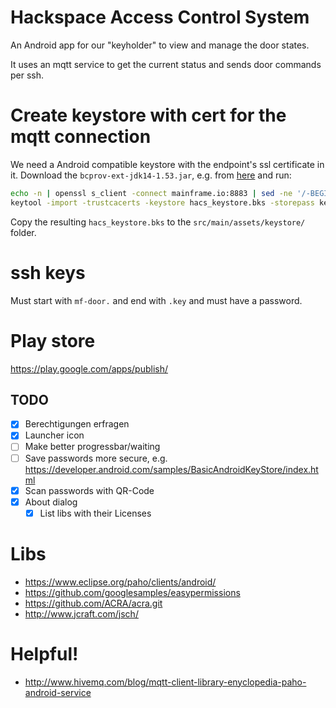 # Hackspace Access Control System

An Android app for our "keyholder" to view and manage the door states.

It uses an mqtt service to get the current status and sends door commands per ssh.

# Create keystore with cert for the mqtt connection

We need a Android compatible keystore with the endpoint's ssl certificate in it. Download the `bcprov-ext-jdk14-1.53.jar`, e.g. from [here](http://repo2.maven.org/maven2/org/bouncycastle/bcprov-ext-jdk14/1.53/) and run:

```sh
echo -n | openssl s_client -connect mainframe.io:8883 | sed -ne '/-BEGIN CERTIFICATE-/,/-END CERTIFICATE-/p' > mqtt_mainframe.io.crt
keytool -import -trustcacerts -keystore hacs_keystore.bks -storepass keystorepw -noprompt -alias mqtt_mainframe -file mqtt_mainframe.io.crt -storetype BKS -providerClass org.bouncycastle.jce.provider.BouncyCastleProvider -providerpath bcprov-ext-jdk14-1.53.jar
```

Copy the resulting `hacs_keystore.bks` to the `src/main/assets/keystore/` folder.


# ssh keys

Must start with `mf-door.` and end with `.key` and must have a password.

# Play store

https://play.google.com/apps/publish/

## TODO

* [X] Berechtigungen erfragen
* [X] Launcher icon
* [ ] Make better progressbar/waiting
* [ ] Save passwords more secure, e.g. https://developer.android.com/samples/BasicAndroidKeyStore/index.html
* [X] Scan passwords with QR-Code
* [X] About dialog
    * [X] List libs with their Licenses

# Libs

* https://www.eclipse.org/paho/clients/android/
* https://github.com/googlesamples/easypermissions
* https://github.com/ACRA/acra.git
* http://www.jcraft.com/jsch/

# Helpful!

* http://www.hivemq.com/blog/mqtt-client-library-enyclopedia-paho-android-service
